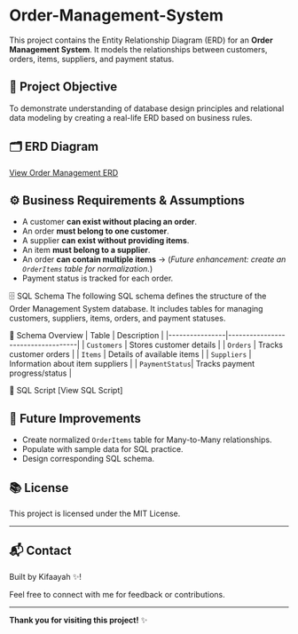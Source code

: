 # Order-Management-System

This project contains the Entity Relationship Diagram (ERD) for an **Order Management System**. It models the relationships between customers, orders, items, suppliers, and payment status.

## 📌 Project Objective

To demonstrate understanding of database design principles and relational data modeling by creating a real-life ERD based on business rules.

## 🗂️ ERD Diagram

[View Order Management ERD](https://github.com/user-attachments/assets/bb66e83a-5817-44a5-b97a-9f15314a1ee5)

## ⚙️ Business Requirements & Assumptions

- A customer **can exist without placing an order**.
- An order **must belong to one customer**.
- A supplier **can exist without providing items**.
- An item **must belong to a supplier**.
- An order **can contain multiple items** → (*Future enhancement: create an `OrderItems` table for normalization.*)
- Payment status is tracked for each order.


🗄️ SQL Schema
The following SQL schema defines the structure of the Order Management System database. It includes tables for managing customers, suppliers, items, orders, and payment statuses.

📌 Schema Overview
| Table          | Description                       |
|----------------|-----------------------------------|
| `Customers`    | Stores customer details           |
| `Orders`       | Tracks customer orders            |
| `Items`        | Details of available items        |
| `Suppliers`    | Information about item suppliers  |
| `PaymentStatus`| Tracks payment progress/status    |


📝 SQL Script
[View SQL Script] 


## 📄 Future Improvements
- Create normalized `OrderItems` table for Many-to-Many relationships.
- Populate with sample data for SQL practice.
- Design corresponding SQL schema.

## 📚 License

This project is licensed under the MIT License.

---
## 📬 Contact

Built by Kifaayah ✨!

Feel free to connect with me for feedback or contributions.

---

**Thank you for visiting this project!** ✨

